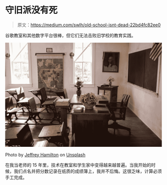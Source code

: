 # 守旧派没有死

> 原文：<https://medium.com/swlh/old-school-isnt-dead-22bd4fc82ee0>

谷歌教室和其他数字平台很棒，但它们无法击败旧学校的教育实践。

![](img/19ae93ff483b01b90c529925d2b01557.png)

Photo by [Jeffrey Hamilton](https://unsplash.com/@pistos?utm_source=medium&utm_medium=referral) on [Unsplash](https://unsplash.com?utm_source=medium&utm_medium=referral)

在我当老师的 15 年里，技术在教室和学生家中变得越来越普遍。当我开始的时候，我们点名并把分数记录在纸质的成绩簿上，我并不后悔。这很乏味，计算必须手工完成。